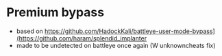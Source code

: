 # Premium bypass 
- based on https://github.com/HadockKali/battleye-user-mode-bypass](https://github.com/haram/splendid_implanter
- made to be undetected on battleye once again (W unknowncheats fix)
